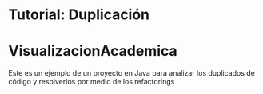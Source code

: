 # Tutorial: Duplicación 

# VisualizacionAcademica

Este es un ejemplo de un proyecto en Java para analizar los duplicados de código y resolverlos por medio de los refactorings